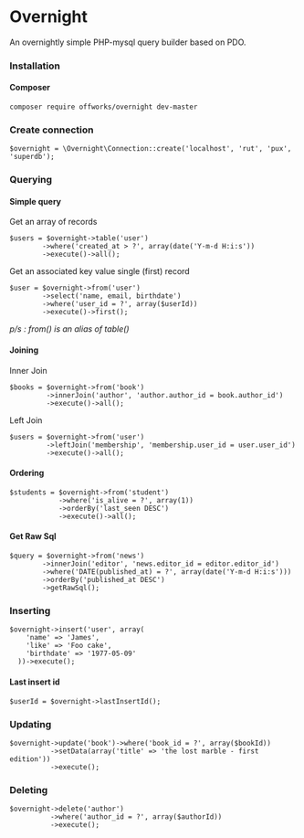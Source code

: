 # Overnight
An overnightly simple PHP-mysql query builder based on PDO.

### Installation
#### Composer
```
composer require offworks/overnight dev-master
```

### Create connection
```
$overnight = \Overnight\Connection::create('localhost', 'rut', 'pux', 'superdb');
```

### Querying
#### Simple query
Get an array of records
```
$users = $overnight->table('user')
        ->where('created_at > ?', array(date('Y-m-d H:i:s'))
        ->execute()->all();
```
Get an associated key value single (first) record
```
$user = $overnight->from('user')
        ->select('name, email, birthdate')
        ->where('user_id = ?', array($userId))
        ->execute()->first();
```
*p/s : from() is an alias of table()*

#### Joining
Inner Join
```
$books = $overnight->from('book')
         ->innerJoin('author', 'author.author_id = book.author_id')
         ->execute()->all();
```
Left Join
```
$users = $overnight->from('user')
         ->leftJoin('membership', 'membership.user_id = user.user_id')
         ->execute()->all();
```


#### Ordering
```
$students = $overnight->from('student')
            ->where('is_alive = ?', array(1))
            ->orderBy('last_seen DESC')
            ->execute()->all();
```

#### Get Raw Sql
```
$query = $overnight->from('news')
        ->innerJoin('editor', 'news.editor_id = editor.editor_id')
        ->where('DATE(published_at) = ?', array(date('Y-m-d H:i:s')))
        ->orderBy('published_at DESC')
        ->getRawSql();
```

### Inserting
```
$overnight->insert('user', array(
    'name' => 'James',
    'like' => 'Foo cake',
    'birthdate' => '1977-05-09'
  ))->execute();
```
#### Last insert id
```
$userId = $overnight->lastInsertId();
```

### Updating
```
$overnight->update('book')->where('book_id = ?', array($bookId))
          ->setData(array('title' => 'the lost marble - first edition'))
          ->execute();
```

### Deleting
```
$overnight->delete('author')
          ->where('author_id = ?', array($authorId))
          ->execute();
```
